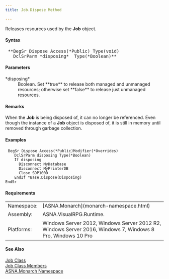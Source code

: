 ```yaml
---
title: Job.Dispose Method

---
```


Releases resources used by the **Job** object.
<!-- start -->

#### Syntax
<pre class="prettyprint"> **BegSr Dispose Access(*Public) Type(void)
   DclSrParm *disposing*  Type(*Boolean)**       </pre>

#### Parameters
<dl>
        <dt>
 *disposing* 
        </dt>
        <dd>Boolean. Set 
 **true**  to release both managed and unmanaged
        resources; otherwise set 
 **false**  to release just unmanaged
        resources.</dd>
</dl>

#### Remarks
When the **Job** is being disposed of, it can no longer be referenced. Even though the instance of a **Job** object is disposed of, it is still in memory until removed through garbage collection.
<!-- start -->

#### Examples
<pre class="prettyprint"> <code class="language-avr">BegSr Dispose Access(*Public)Modifier(*Overrides)
    DclSrParm disposing Type(*Boolean)
    If disposing
      Disconnect MyDatabase
      Disconnect MyPrinterDB
      Close SDP100D
    EndIf *Base.Dispose(Disposing)
EndSr</code></pre>

<!-- start -->

#### Requirements
<table class="dttable" cellspacing="0" cellpadding="4" width="60%">
           <colgroup>
            <col width="15%" style="font-weight:bold" />
            <col width="85%" />
          </colgroup>
          <tr>
            <td>Namespace:</td>
            <td>[ASNA.Monarch](monarch-namespace.html)</td>
          </tr>
          <tr>
            <td style="height: 29px">Assembly:</td>
            <td style="height: 29px">ASNA.VisualRPG.Runtime.</td>
          </tr>
         <tr>
            <td>Platforms:</td>
            <td> Windows Server 2012, Windows Server 2012 R2, Windows Server 2016, Windows 7, Windows 8 Pro, Windows 10 Pro</td>
         </tr>
</table>

<!-- end -->

#### See Also
[Job Class](job-class.html) <br clear="none" /> [Job Class Members](job-members.html) <br clear="none" /> [ASNA.Monarch Namespace](monarch-namespace.html) 
